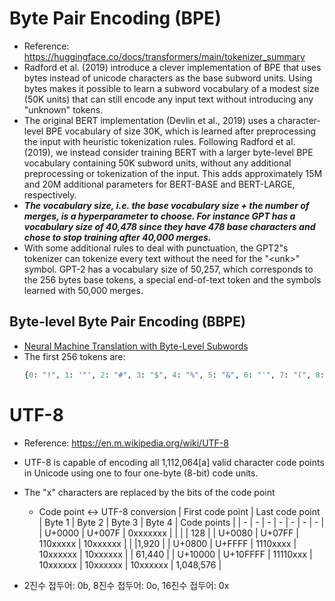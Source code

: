 # Byte Pair Encoding (BPE)
- Reference: https://huggingface.co/docs/transformers/main/tokenizer_summary
- Radford et al. (2019) introduce a clever implementation of BPE that uses bytes instead of unicode characters as the base subword units. Using bytes makes it possible to learn a subword vocabulary of a modest size (50K units) that can still encode any input text without introducing any "unknown" tokens.
- The original BERT implementation (Devlin et al., 2019) uses a character-level BPE vocabulary of size 30K, which is learned after preprocessing the input with heuristic tokenization rules. Following Radford et al. (2019), we instead consider training BERT with a larger byte-level BPE vocabulary containing 50K subword units, without any additional preprocessing or tokenization of the input. This adds approximately 15M and 20M additional parameters for BERT-BASE and BERT-LARGE, respectively.
- ***The vocabulary size, i.e. the base vocabulary size + the number of merges, is a hyperparameter to choose. For instance GPT has a vocabulary size of 40,478 since they have 478 base characters and chose to stop training after 40,000 merges.***
- With some additional rules to deal with punctuation, the GPT2"s tokenizer can tokenize every text without the need for the "\<unk\>" symbol. GPT-2 has a vocabulary size of 50,257, which corresponds to the 256 bytes base tokens, a special end-of-text token and the symbols learned with 50,000 merges.
## Byte-level Byte Pair Encoding (BBPE)
- [Neural Machine Translation with Byte-Level Subwords](https://arxiv.org/pdf/1909.03341.pdf)
- The first 256 tokens are:
    ```python
    {0: "!", 1: '"', 2: "#", 3: "$", 4: "%", 5: "&", 6: "'", 7: "(", 8: ")", 9: "*", 10: "+", 11: ",", 12: "-", 13: ".", 14: "/", 15: "0", 16: "1", 17: "2", 18: "3", 19: "4", 20: "5", 21: "6", 22: "7", 23: "8", 24: "9", 25: ":", 26: ";", 27: "<", 28: "=", 29: ">", 30: "?", 31: "@", 32: "A", 33: "B", 34: "C", 35: "D", 36: "E", 37: "F", 38: "G", 39: "H", 40: "I", 41: "J", 42: "K", 43: "L", 44: "M", 45: "N", 46: "O", 47: "P", 48: "Q", 49: "R", 50: "S", 51: "T", 52: "U", 53: "V", 54: "W", 55: "X", 56: "Y", 57: "Z", 58: "[", 59: "\\", 60: "]", 61: "^", 62: "_", 63: "`", 64: "a", 65: "b", 66: "c", 67: "d", 68: "e", 69: "f", 70: "g", 71: "h", 72: "i", 73: "j", 74: "k", 75: "l", 76: "m", 77: "n", 78: "o", 79: "p", 80: "q", 81: "r", 82: "s", 83: "t", 84: "u", 85: "v", 86: "w", 87: "x", 88: "y", 89: "z", 90: "{", 91: "|", 92: "}", 93: "~", 94: "¡", 95: "¢", 96: "£", 97: "¤", 98: "¥", 99: "¦", 100: "§", 101: "¨", 102: "©", 103: "ª", 104: "«", 105: "¬", 106: "®", 107: "¯", 108: "°", 109: "±", 110: "²", 111: "³", 112: "´", 113: "µ", 114: "¶", 115: "·", 116: "¸", 117: "¹", 118: "º", 119: "»", 120: "¼", 121: "½", 122: "¾", 123: "¿", 124: "À", 125: "Á", 126: "Â", 127: "Ã", 128: "Ä", 129: "Å", 130: "Æ", 131: "Ç", 132: "È", 133: "É", 134: "Ê", 135: "Ë", 136: "Ì", 137: "Í", 138: "Î", 139: "Ï", 140: "Ð", 141: "Ñ", 142: "Ò", 143: "Ó", 144: "Ô", 145: "Õ", 146: "Ö", 147: "×", 148: "Ø", 149: "Ù", 150: "Ú", 151: "Û", 152: "Ü", 153: "Ý", 154: "Þ", 155: "ß", 156: "à", 157: "á", 158: "â", 159: "ã", 160: "ä", 161: "å", 162: "æ", 163: "ç", 164: "è", 165: "é", 166: "ê", 167: "ë", 168: "ì", 169: "í", 170: "î", 171: "ï", 172: "ð", 173: "ñ", 174: "ò", 175: "ó", 176: "ô", 177: "õ", 178: "ö", 179: "÷", 180: "ø", 181: "ù", 182: "ú", 183: "û", 184: "ü", 185: "ý", 186: "þ", 187: "ÿ", 188: "Ā", 189: "ā", 190: "Ă", 191: "ă", 192: "Ą", 193: "ą", 194: "Ć", 195: "ć", 196: "Ĉ", 197: "ĉ", 198: "Ċ", 199: "ċ", 200: "Č", 201: "č", 202: "Ď", 203: "ď", 204: "Đ", 205: "đ", 206: "Ē", 207: "ē", 208: "Ĕ", 209: "ĕ", 210: "Ė", 211: "ė", 212: "Ę", 213: "ę", 214: "Ě", 215: "ě", 216: "Ĝ", 217: "ĝ", 218: "Ğ", 219: "ğ", 220: "Ġ", 221: "ġ", 222: "Ģ", 223: "ģ", 224: "Ĥ", 225: "ĥ", 226: "Ħ", 227: "ħ", 228: "Ĩ", 229: "ĩ", 230: "Ī", 231: "ī", 232: "Ĭ", 233: "ĭ", 234: "Į", 235: "į", 236: "İ", 237: "ı", 238: "Ĳ", 239: "ĳ", 240: "Ĵ", 241: "ĵ", 242: "Ķ", 243: "ķ", 244: "ĸ", 245: "Ĺ", 246: "ĺ", 247: "Ļ", 248: "ļ", 249: "Ľ", 250: "ľ", 251: "Ŀ", 252: "ŀ", 253: "Ł", 254: "ł", 255: "Ń"}
    ```

# UTF-8
- Reference: https://en.m.wikipedia.org/wiki/UTF-8
- UTF-8 is capable of encoding all 1,112,064[a] valid character code points in Unicode using one to four one-byte (8-bit) code units.
- The "x" characters are replaced by the bits of the code point
    - Code point ↔ UTF-8 conversion
        | First code point | Last code point | Byte 1 | Byte 2 | Byte 3 | Byte 4 | Code points |
        | - | - | - | - | - | - | - |
        | U+0000 | U+007F | 0xxxxxxx | | | | 128 |
        | U+0080 | U+07FF | 110xxxxx | 10xxxxxx | | |1,920 |
        | U+0800 | U+FFFF | 1110xxxx | 10xxxxxx | 10xxxxxx | | 61,440 |
        | U+10000 | U+10FFFF | 11110xxx | 10xxxxxx | 10xxxxxx | 10xxxxxx | 1,048,576 |

- 2진수 접두어: 0b, 8진수 접두어: 0o, 16진수 접두어: 0x